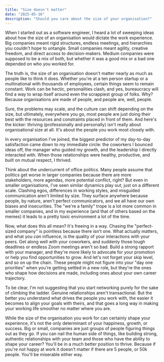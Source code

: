 ```yaml
---
title: "Size doesn't matter"
date: "2025-05-16"
description: "Should you care about the size of your organisation?"
---
```


When I started out as a software engineer, I heard a lot of sweeping ideas about how the size of an organisation would dictate the work experience. Big companies meant rigid structures, endless meetings, and hierarchies you couldn't hope to untangle. Small companies meant agility, creative freedom, and direct access to decision-makers. Medium companies were supposed to be a mix of both, but whether it was a good mix or a bad one depended on who you worked for.

The truth is, the size of an organisation doesn't matter nearly as much as people like to think it does. Whether you're at a ten person startup or a multinational with thousands of employees, certain things seem to remain constant. Work can be hectic, personalities clash, and yes, bureaucracy will find a way to wrap itself around even the scrappiest group of folks. Why? Because organisations are made of people, and people are, well, people.

Sure, the problems may scale, and the culture can shift depending on the size, but ultimately, everywhere you go, most people are just doing their best with the resources and constraints placed in front of them. And here's the kicker: thriving (professionally and personally) isn't really about organisational size at all. It's about the people you work most closely with.

In every organisation I've joined, the biggest predictor of my day-to-day satisfaction came down to my immediate circle: the coworkers I bounced ideas off, the manager who guided my growth, and the leadership I directly interacted with. When those relationships were healthy, productive, and built on mutual respect, I thrived.

Think about the undercurrent of office politics. Many people assume that politics get worse in larger companies because there are more stakeholders, more agendas, more potential conflict, right? But even in smaller organisations, I've seen similar dynamics play out, just on a different scale. Clashing egos, differences in working styles, and misguided communication aren't limited by size. They surface anywhere because people, by nature, aren't perfect communicators, and we all have our own biases and insecurities. The "we're a family" trope is a lot more common in smaller companies, and in my experience (and that of others based on the memes) it leads to a pretty toxic environment a lot of the time.

Now, what does this all mean? It's freeing in a way. Chasing the "perfect-sized company" is pointless because there isn't one. What actually matters, and what you _can_ influence, is the quality of your interactions with your peers. Get along well with your coworkers, and suddenly those tough deadlines or endless Zoom meetings aren't so bad. Build a strong rapport with your manager, and they're more likely to advocate for your promotion or help you find opportunities to grow. And let's not forget your skip level, and so on up the chain. These people might not figure into your "day one priorities" when you're getting settled in a new role, but they're the ones who shape how decisions are made, including ones about your own career trajectory.

To be clear, I'm not suggesting that you start networking purely for the sake of climbing the ladder. Genuine relationships aren't transactional. But the better you understand what drives the people you work with, the easier it becomes to align your goals with theirs, and that goes a long way in making your working life smoother no matter where you are.

While the size of the organisation you work for can certainly shape your experience, it's not the only determinant of your happiness, growth, or success. Big or small, companies are just groups of people figuring things out as they go. If you can nail the human side of things, like building strong, authentic relationships with your team and those who have the ability to shape your career? You'll be in a much better position to thrive. Because if you're not happy at work it doesn't matter if there are 5 people, or 50k people. You'll be miserable either way.
